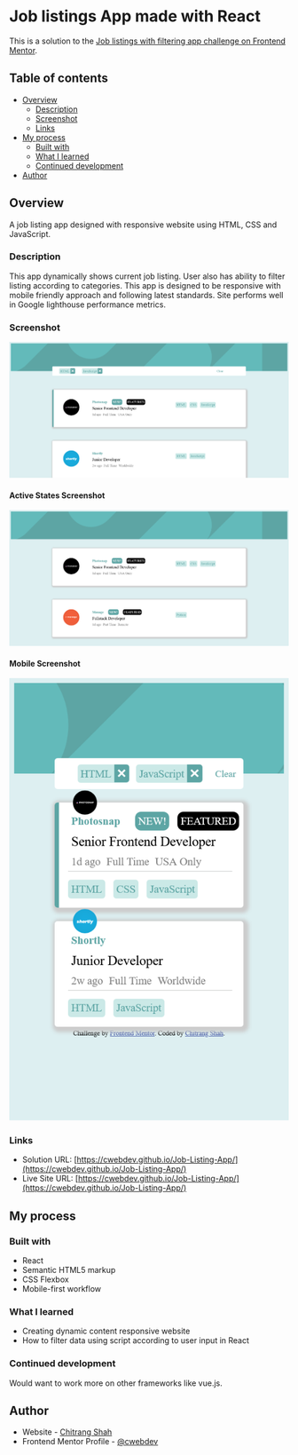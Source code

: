 # Job listings App made with React

This is a solution to the [Job listings with filtering app challenge on Frontend Mentor](https://www.frontendmentor.io/challenges/job-listings-with-filtering-ivstIPCt/). 


## Table of contents

- [Overview](#overview)
  - [Description](#description)
  - [Screenshot](#screenshot)
  - [Links](#links)
- [My process](#my-process)
  - [Built with](#built-with)
  - [What I learned](#what-i-learned)
  - [Continued development](#continued-development)
- [Author](#author)

## Overview

A job listing app designed with responsive website using HTML, CSS and JavaScript.

### Description

This app dynamically shows current job listing. User also has ability to filter listing according to categories.
This app is designed to be responsive with mobile friendly approach and following latest standards.
Site performs well in Google lighthouse performance metrics.

### Screenshot

![](./ReactApp_Desktop.png)

#### Active States Screenshot

![](./ReactApp_Desktop_ActiveStates.png)

#### Mobile Screenshot

![](./ReactApp_Mobile.png)

### Links

- Solution URL: [https://cwebdev.github.io/Job-Listing-App/](https://cwebdev.github.io/Job-Listing-App/)
- Live Site URL: [https://cwebdev.github.io/Job-Listing-App/](https://cwebdev.github.io/Job-Listing-App/)

## My process

### Built with

- React
- Semantic HTML5 markup
- CSS Flexbox
- Mobile-first workflow

### What I learned

- Creating dynamic content responsive website
- How to filter data using script according to user input in React

### Continued development

Would want to work more on other frameworks like vue.js.

## Author

- Website - [Chitrang Shah](https://chitrang.webflow.io/)
- Frontend Mentor Profile - [@cwebdev](https://www.frontendmentor.io/profile/cwebdev)
